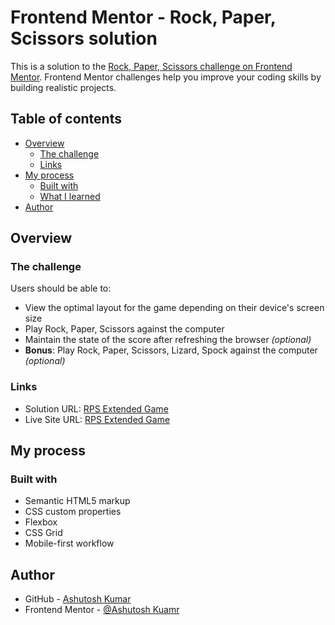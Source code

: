 # Frontend Mentor - Rock, Paper, Scissors solution

This is a solution to the [Rock, Paper, Scissors challenge on Frontend Mentor](https://www.frontendmentor.io/solutions/rps-extended-game-7da4uAD0QN). Frontend Mentor challenges help you improve your coding skills by building realistic projects. 

## Table of contents

- [Overview](#overview)
  - [The challenge](#the-challenge)
  - [Links](#links)
- [My process](#my-process)
  - [Built with](#built-with)
  - [What I learned](#what-i-learned)
- [Author](#author)


## Overview

### The challenge

Users should be able to:

- View the optimal layout for the game depending on their device's screen size
- Play Rock, Paper, Scissors against the computer
- Maintain the state of the score after refreshing the browser _(optional)_
- **Bonus**: Play Rock, Paper, Scissors, Lizard, Spock against the computer _(optional)_

### Links

- Solution URL: [RPS Extended Game](https://www.frontendmentor.io/solutions/rps-extended-game-7da4uAD0QN)
- Live Site URL: [RPS Extended Game](https://github.com/Developer-Ashutosh/RPS-Extended-Game)

## My process

### Built with

- Semantic HTML5 markup
- CSS custom properties
- Flexbox
- CSS Grid
- Mobile-first workflow

## Author

- GitHub - [Ashutosh Kumar](https://www.github.com/Developer-Ashutosh/)
- Frontend Mentor - [@Ashutosh Kuamr](https://www.frontendmentor.io/profile/yourusername)
